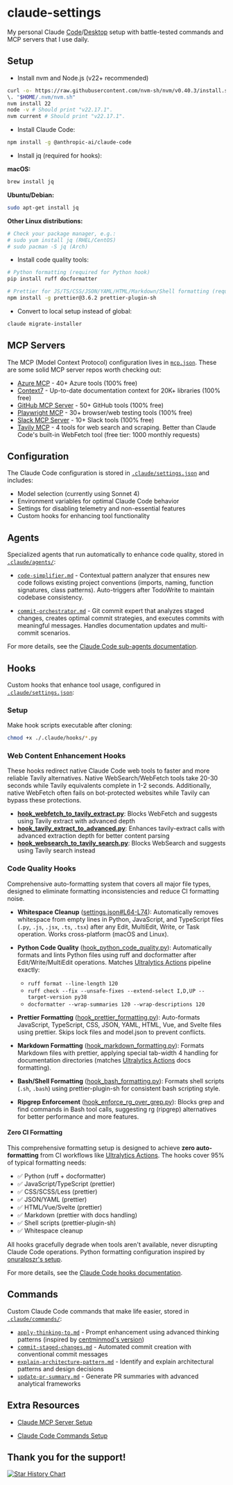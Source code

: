 # claude-settings

My personal Claude [Code](https://github.com/anthropics/claude-code)/[Desktop](https://claude.ai/download) setup with battle-tested commands and MCP servers that I use daily.

## Setup

- Install nvm and Node.js (v22+ recommended)

```bash
curl -o- https://raw.githubusercontent.com/nvm-sh/nvm/v0.40.3/install.sh | bash
\. "$HOME/.nvm/nvm.sh"
nvm install 22
node -v # Should print "v22.17.1".
nvm current # Should print "v22.17.1".
```

- Install Claude Code:

```bash
npm install -g @anthropic-ai/claude-code
```

- Install jq (required for hooks):

**macOS:**

```bash
brew install jq
```

**Ubuntu/Debian:**

```bash
sudo apt-get install jq
```

**Other Linux distributions:**

```bash
# Check your package manager, e.g.:
# sudo yum install jq (RHEL/CentOS)
# sudo pacman -S jq (Arch)
```

- Install code quality tools:

```bash
# Python formatting (required for Python hook)
pip install ruff docformatter

# Prettier for JS/TS/CSS/JSON/YAML/HTML/Markdown/Shell formatting (required for prettier hooks)
npm install -g prettier@3.6.2 prettier-plugin-sh
```

- Convert to local setup instead of global:

```bash
claude migrate-installer
```

## MCP Servers

The MCP (Model Context Protocol) configuration lives in [`mcp.json`](./mcp.json). These are some solid MCP server repos worth checking out:

- [Azure MCP](https://github.com/Azure/azure-mcp) - 40+ Azure tools (100% free)
- [Context7](https://github.com/upstash/context7) - Up-to-date documentation context for 20K+ libraries (100% free)
- [GitHub MCP Server](https://github.com/github/github-mcp-server) - 50+ GitHub tools (100% free)
- [Playwright MCP](https://github.com/microsoft/playwright-mcp) - 30+ browser/web testing tools (100% free)
- [Slack MCP Server](https://github.com/ubie-oss/slack-mcp-server) - 10+ Slack tools (100% free)
- [Tavily MCP](https://github.com/tavily-ai/tavily-mcp) - 4 tools for web search and scraping. Better than Claude Code's built-in WebFetch tool (free tier: 1000 monthly requests)

## Configuration

The Claude Code configuration is stored in [`.claude/settings.json`](./.claude/settings.json) and includes:

- Model selection (currently using Sonnet 4)
- Environment variables for optimal Claude Code behavior
- Settings for disabling telemetry and non-essential features
- Custom hooks for enhancing tool functionality

## Agents

Specialized agents that run automatically to enhance code quality, stored in [`.claude/agents/`](./.claude/agents/):

- [`code-simplifier.md`](./.claude/agents/code-simplifier.md) - Contextual pattern analyzer that ensures new code follows existing project conventions (imports, naming, function signatures, class patterns). Auto-triggers after TodoWrite to maintain codebase consistency.

- [`commit-orchestrator.md`](./.claude/agents/commit-orchestrator.md) - Git commit expert that analyzes staged changes, creates optimal commit strategies, and executes commits with meaningful messages. Handles documentation updates and multi-commit scenarios.

For more details, see the [Claude Code sub-agents documentation](https://docs.anthropic.com/en/docs/claude-code/sub-agents).

## Hooks

Custom hooks that enhance tool usage, configured in [`.claude/settings.json`](./.claude/settings.json):

### Setup

Make hook scripts executable after cloning:

```bash
chmod +x ./.claude/hooks/*.py
```

### Web Content Enhancement Hooks

These hooks redirect native Claude Code web tools to faster and more reliable Tavily alternatives. Native WebSearch/WebFetch tools take 20-30 seconds while Tavily equivalents complete in 1-2 seconds. Additionally, native WebFetch often fails on bot-protected websites while Tavily can bypass these protections.

- **[hook_webfetch_to_tavily_extract.py](./.claude/hooks/hook_webfetch_to_tavily_extract.py)**: Blocks WebFetch and suggests using Tavily extract with advanced depth
- **[hook_tavily_extract_to_advanced.py](./.claude/hooks/hook_tavily_extract_to_advanced.py)**: Enhances tavily-extract calls with advanced extraction depth for better content parsing
- **[hook_websearch_to_tavily_search.py](./.claude/hooks/hook_websearch_to_tavily_search.py)**: Blocks WebSearch and suggests using Tavily search instead

### Code Quality Hooks

Comprehensive auto-formatting system that covers all major file types, designed to eliminate formatting inconsistencies and reduce CI formatting noise.

- **Whitespace Cleanup** ([settings.json#L64-L74](./.claude/settings.json#L64-L74)): Automatically removes whitespace from empty lines in Python, JavaScript, and TypeScript files (`.py`, `.js`, `.jsx`, `.ts`, `.tsx`) after any Edit, MultiEdit, Write, or Task operation. Works cross-platform (macOS and Linux).

- **Python Code Quality** ([hook_python_code_quality.py](./.claude/hooks/hook_python_code_quality.py)): Automatically formats and lints Python files using ruff and docformatter after Edit/Write/MultiEdit operations. Matches [Ultralytics Actions](https://github.com/ultralytics/actions) pipeline exactly:
  - `ruff format --line-length 120`
  - `ruff check --fix --unsafe-fixes --extend-select I,D,UP --target-version py38`
  - `docformatter --wrap-summaries 120 --wrap-descriptions 120`
- **Prettier Formatting** ([hook_prettier_formatting.py](./.claude/hooks/hook_prettier_formatting.py)): Auto-formats JavaScript, TypeScript, CSS, JSON, YAML, HTML, Vue, and Svelte files using prettier. Skips lock files and model.json to prevent conflicts.

- **Markdown Formatting** ([hook_markdown_formatting.py](./.claude/hooks/hook_markdown_formatting.py)): Formats Markdown files with prettier, applying special tab-width 4 handling for documentation directories (matches [Ultralytics Actions](https://github.com/ultralytics/actions) docs formatting).

- **Bash/Shell Formatting** ([hook_bash_formatting.py](./.claude/hooks/hook_bash_formatting.py)): Formats shell scripts (`.sh`, `.bash`) using prettier-plugin-sh for consistent bash scripting style.

- **Ripgrep Enforcement** ([hook_enforce_rg_over_grep.py](./.claude/hooks/hook_enforce_rg_over_grep.py)): Blocks grep and find commands in Bash tool calls, suggesting rg (ripgrep) alternatives for better performance and more features.

#### Zero CI Formatting

This comprehensive formatting setup is designed to achieve **zero auto-formatting** from CI workflows like [Ultralytics Actions](https://github.com/ultralytics/actions). The hooks cover 95% of typical formatting needs:

- ✅ Python (ruff + docformatter)
- ✅ JavaScript/TypeScript (prettier)
- ✅ CSS/SCSS/Less (prettier)
- ✅ JSON/YAML (prettier)
- ✅ HTML/Vue/Svelte (prettier)
- ✅ Markdown (prettier with docs handling)
- ✅ Shell scripts (prettier-plugin-sh)
- ✅ Whitespace cleanup

All hooks gracefully degrade when tools aren't available, never disrupting Claude Code operations. Python formatting configuration inspired by [onuralpszr's setup](https://github.com/onuralpszr/onuralpszr/blob/main/configs/git-hooks/pre-commit-line-120).

For more details, see the [Claude Code hooks documentation](https://docs.anthropic.com/en/docs/claude-code/hooks).

## Commands

Custom Claude Code commands that make life easier, stored in [`.claude/commands/`](./.claude/commands/):

- [`apply-thinking-to.md`](./.claude/commands/apply-thinking-to.md) - Prompt enhancement using advanced thinking patterns (inspired by [centminmod's version](https://github.com/centminmod/my-claude-code-setup/blob/master/.claude/commands/anthropic/apply-thinking-to.md))
- [`commit-staged-changes.md`](./.claude/commands/commit-staged-changes.md) - Automated commit creation with conventional commit messages
- [`explain-architecture-pattern.md`](./.claude/commands/explain-architecture-pattern.md) - Identify and explain architectural patterns and design decisions
- [`update-pr-summary.md`](./.claude/commands/update-pr-summary.md) - Generate PR summaries with advanced analytical frameworks

## Extra Resources

- [Claude MCP Server Setup](https://docs.anthropic.com/en/docs/claude-code/mcp#project-scope)

- [Claude Code Commands Setup](https://docs.anthropic.com/en/docs/claude-code/slash-commands#command-types)

## Thank you for the support!

[![Star History Chart](https://api.star-history.com/svg?repos=fcakyon/claude-settings&type=Date)](https://www.star-history.com/#fcakyon/claude-settings&Date)

